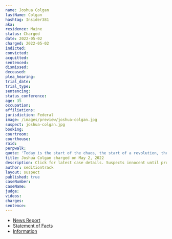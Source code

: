 ```yaml
---
name: Joshua Colgan
lastName: Colgan
hashtag: Insider381
aka:
residence: Maine
status: Charged
date: 2022-05-02
charged: 2022-05-02
indicted:
convicted:
acquitted:
sentenced:
dismissed:
deceased:
plea_hearing:
trial_date:
trial_type:
sentencing:
status_conference:
age: 35
occupation:
affiliations:
jurisdiction: Federal
image: /images/preview/joshua-colgan.jpg
suspect: joshua-colgan.jpg
booking:
courtroom:
courthouse:
raid:
perpwalk:
quote: 'Today is the start of the chaos, the start of a revolution, the end of a chapter'
title: Joshua Colgan charged on May 2, 2022
description: Click for latest case details. Suspects innocent until proven guilty.
author: seditiontrack
layout: suspect
published: true
caseNumber: 
caseName:
judge:
videos:
charges:
sentence:
---
```

- [News Report](https://www.newscentermaine.com/article/news/crime/jefferson-man-charged-in-connection-with-riot-at-us-capitol-building-insurrection-federal-trump/97-5139b0ef-8e9a-4571-bf38-73257457dd3e)
- [Statement of Facts](https://www.justice.gov/usao-dc/case-multi-defendant/file/1498511/download)
- [Information](https://extremism.gwu.edu/sites/g/files/zaxdzs2191/f/Joshua%20Colgan%20Information.pdf)
